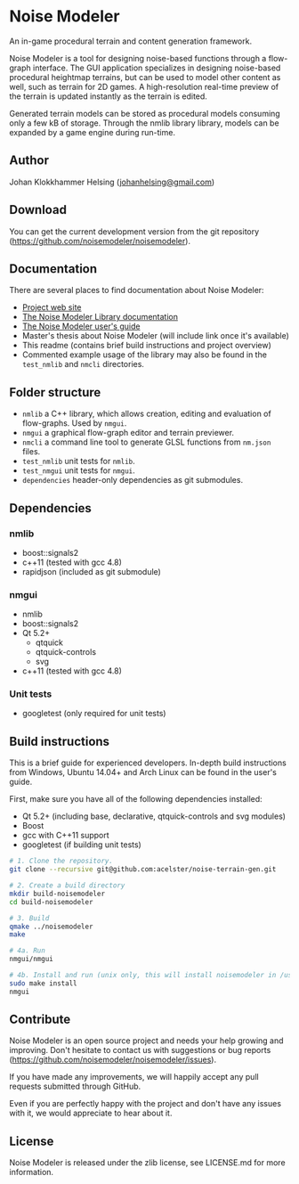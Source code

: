 # Noise Modeler

An in-game procedural terrain and content generation framework.

Noise Modeler is a tool for designing noise-based functions through a flow-graph interface. The GUI application specializes in designing noise-based procedural heightmap terrains, but can be used to model other content as well, such as terrain for 2D games. A high-resolution real-time preview of the terrain is updated instantly as the terrain is edited.

Generated terrain models can be stored as procedural models consuming only a few kB of storage. Through the nmlib library library, models can be expanded by a game engine during run-time.

## Author

Johan Klokkhammer Helsing (johanhelsing@gmail.com)

## Download

You can get the current development version from the git repository (https://github.com/noisemodeler/noisemodeler).

## Documentation

There are several places to find documentation about Noise Modeler:

 * [Project web site](http://www.noisemodeler.org)
 * [The Noise Modeler Library documentation](http://docs.noisemodeler.org)
 * [The Noise Modeler user's guide](http://www.noisemodeler.org/usersguide/noisemodeler-usersguide-0.1.5.pdf)
 * Master's thesis about Noise Modeler (will include link once it's available)
 * This readme (contains brief build instructions and project overview)
 * Commented example usage of the library may also be found in the `test_nmlib` and `nmcli` directories.

## Folder structure

 * `nmlib` a C++ library, which allows creation, editing and evaluation of flow-graphs. Used by `nmgui`.
 * `nmgui` a graphical flow-graph editor and terrain previewer.
 * `nmcli` a command line tool to generate GLSL functions from `nm.json` files.
 * `test_nmlib` unit tests for `nmlib`.
 * `test_nmgui` unit tests for `nmgui`.
 * `dependencies` header-only dependencies as git submodules.

## Dependencies

### nmlib

 * boost::signals2
 * c++11 (tested with gcc 4.8)
 * rapidjson (included as git submodule)

### nmgui

 * nmlib
 * boost::signals2
 * Qt 5.2+
   * qtquick
   * qtquick-controls
   * svg
 * c++11 (tested with gcc 4.8)

### Unit tests

 * googletest (only required for unit tests)

## Build instructions

This is a brief guide for experienced developers. In-depth build instructions from Windows, Ubuntu 14.04+ and Arch Linux can be found in the user's guide.

First, make sure you have all of the following dependencies installed:

 * Qt 5.2+ (including base, declarative, qtquick-controls and svg modules)
 * Boost
 * gcc with C++11 support
 * googletest (if building unit tests)

```bash
# 1. Clone the repository.
git clone --recursive git@github.com:acelster/noise-terrain-gen.git 

# 2. Create a build directory
mkdir build-noisemodeler
cd build-noisemodeler

# 3. Build
qmake ../noisemodeler
make

# 4a. Run
nmgui/nmgui

# 4b. Install and run (unix only, this will install noisemodeler in /usr/)
sudo make install
nmgui
```

## Contribute

Noise Modeler is an open source project and needs your help growing and improving. Don't hesitate to contact us with suggestions or bug reports (https://github.com/noisemodeler/noisemodeler/issues).

If you have made any improvements, we will happily accept any pull requests submitted through GitHub.

Even if you are perfectly happy with the project and don't have any issues with it, we would appreciate to hear about it.

## License

Noise Modeler is released under the zlib license, see LICENSE.md for more information.
